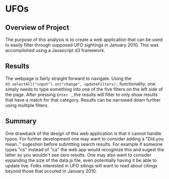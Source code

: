 # UFOs

## Overview of Project
The purpose of this analysis is to create a web application that can be used to easily filter through supposed UFO sightings in January 2010. This was accomplished using a Javascript d3 framework. 

## Results
The webpage is fairly straight forward to navigate. Using the ` d3.selectAll("input").on("change", updateFilters);` functionality, one simply needs to type something into one of the five filters on the left side of the page. After pressing `Enter ` , the results will filter to only show results that have a match for that category. Results can be narrowed down further using multiple filters.


## Summary
One drawback of the design of this web application is that it cannot handle typos. For further development one may want to consider adding a "Did you mean.." sugestion before submtting search results. For example if someone types "cs" instead of "ca" the web app would recoginize this and sugest the latter so you wouldn't see zero results. One may also want to consider expanding the size of the data.js file, even potentially having it be able to update live. Folks interested in UFO sitings will want to read about citings beyond those that occured in January 2010. 
